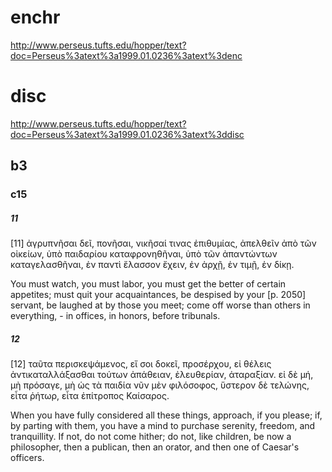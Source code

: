 
# enchr
http://www.perseus.tufts.edu/hopper/text?doc=Perseus%3atext%3a1999.01.0236%3atext%3denc
# disc
http://www.perseus.tufts.edu/hopper/text?doc=Perseus%3atext%3a1999.01.0236%3atext%3ddisc
## b3
### c15
##### 11
[11] ἀγρυπνῆσαι δεῖ, πονῆσαι, νικῆσαί τινας ἐπιθυμίας, ἀπελθεῖν ἀπὸ τῶν οἰκείων, ὑπὸ παιδαρίου καταφρονηθῆναι, ὑπὸ τῶν ἀπαντώντων καταγελασθῆναι, ἐν παντὶ ἔλασσον ἔχειν, ἐν ἀρχῇ, ἐν τιμῇ, ἐν δίκῃ. 

You must watch, you must labor, you must get the better of certain appetites; must quit your acquaintances, be despised by your [p. 2050] servant, be laughed at by those you meet; come off worse than others in everything, - in offices, in honors, before tribunals. 
##### 12
[12] ταῦτα περισκεψάμενος, εἴ σοι δοκεῖ, προσέρχου, εἰ θέλεις ἀντικαταλλάξασθαι τούτων ἀπάθειαν, ἐλευθερίαν, ἀταραξίαν. εἰ δὲ μή, μὴ πρόσαγε, μὴ ὡς τὰ παιδία νῦν μὲν φιλόσοφος, ὕστερον δὲ τελώνης, εἶτα ῥήτωρ, εἶτα ἐπίτροπος Καίσαρος. 

When you have fully considered all these things, approach, if you please; if, by parting with them, you have a mind to purchase serenity, freedom, and tranquillity. If not, do not come hither; do not, like children, be now a philosopher, then a publican, then an orator, and then one of Caesar's officers. 
